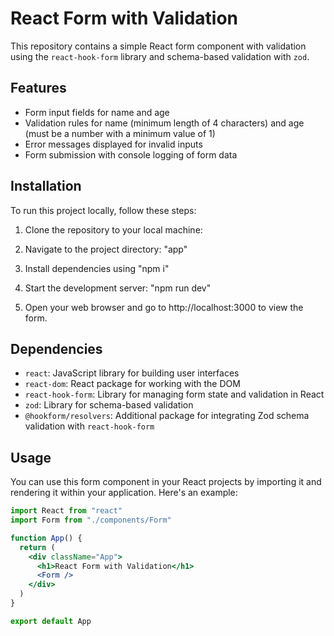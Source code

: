 # React Form with Validation

This repository contains a simple React form component with validation using the `react-hook-form` library and schema-based validation with `zod`.

## Features

- Form input fields for name and age
- Validation rules for name (minimum length of 4 characters) and age (must be a number with a minimum value of 1)
- Error messages displayed for invalid inputs
- Form submission with console logging of form data

## Installation

To run this project locally, follow these steps:

1. Clone the repository to your local machine:

2. Navigate to the project directory: "app"

3. Install dependencies using "npm i"

4. Start the development server: "npm run dev"

5. Open your web browser and go to http://localhost:3000 to view the form.

## Dependencies

- `react`: JavaScript library for building user interfaces
- `react-dom`: React package for working with the DOM
- `react-hook-form`: Library for managing form state and validation in React
- `zod`: Library for schema-based validation
- `@hookform/resolvers`: Additional package for integrating Zod schema validation with `react-hook-form`

## Usage

You can use this form component in your React projects by importing it and rendering it within your application. Here's an example:

```jsx
import React from "react"
import Form from "./components/Form"

function App() {
  return (
    <div className="App">
      <h1>React Form with Validation</h1>
      <Form />
    </div>
  )
}

export default App
```

